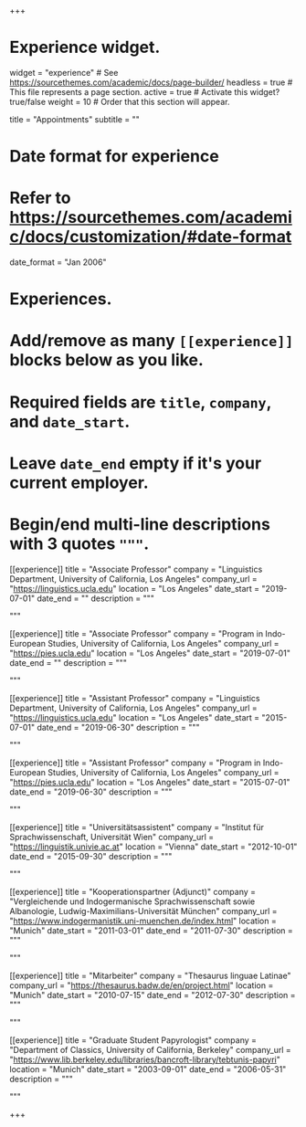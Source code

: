 +++
# Experience widget.
widget = "experience"  # See https://sourcethemes.com/academic/docs/page-builder/
headless = true  # This file represents a page section.
active = true  # Activate this widget? true/false
weight = 10  # Order that this section will appear.

title = "Appointments"
subtitle = ""

# Date format for experience
#   Refer to https://sourcethemes.com/academic/docs/customization/#date-format
date_format = "Jan 2006"

# Experiences.
#   Add/remove as many `[[experience]]` blocks below as you like.
#   Required fields are `title`, `company`, and `date_start`.
#   Leave `date_end` empty if it's your current employer.
#   Begin/end multi-line descriptions with 3 quotes `"""`.

[[experience]]
  title = "Associate Professor"
  company = "Linguistics Department, University of California, Los Angeles"
  company_url = "https://linguistics.ucla.edu"
  location = "Los Angeles"
  date_start = "2019-07-01"
  date_end = ""
  description = """
  
  """

[[experience]]
  title = "Associate Professor"
  company = "Program in Indo-European Studies, University of California, Los Angeles"
  company_url = "https://pies.ucla.edu"
  location = "Los Angeles"
  date_start = "2019-07-01"
  date_end = ""
  description = """

  """
  
[[experience]]
  title = "Assistant Professor"
  company = "Linguistics Department, University of California, Los Angeles"
  company_url = "https://linguistics.ucla.edu"
  location = "Los Angeles"
  date_start = "2015-07-01"
  date_end = "2019-06-30"
  description = """
  
  """
  
[[experience]]
  title = "Assistant Professor"
  company = "Program in Indo-European Studies, University of California, Los Angeles"
  company_url = "https://pies.ucla.edu"
  location = "Los Angeles"
  date_start = "2015-07-01"
  date_end = "2019-06-30"
  description = """
  
  """

[[experience]]
  title = "Universitätsassistent"
  company = "Institut für Sprachwissenschaft, Universität Wien"
  company_url = "https://linguistik.univie.ac.at"
  location = "Vienna"
  date_start = "2012-10-01"
  date_end = "2015-09-30"
  description = """
  
  """


[[experience]]
  title = "Kooperationspartner (Adjunct)"
  company = "Vergleichende und Indogermanische Sprachwissenschaft sowie Albanologie, Ludwig-Maximilians-Universität München"
  company_url = "https://www.indogermanistik.uni-muenchen.de/index.html"
  location = "Munich"
  date_start = "2011-03-01"
  date_end = "2011-07-30"
  description = """

  """

[[experience]]
  title = "Mitarbeiter"
  company = "Thesaurus linguae Latinae"
  company_url = "https://thesaurus.badw.de/en/project.html"
  location = "Munich"
  date_start = "2010-07-15"
  date_end = "2012-07-30"
  description = """

  """

[[experience]]
  title = "Graduate Student Papyrologist"
  company = "Department of Classics, University of California, Berkeley"
  company_url = "https://www.lib.berkeley.edu/libraries/bancroft-library/tebtunis-papyri"
  location = "Munich"
  date_start = "2003-09-01"
  date_end = "2006-05-31"
  description = """

  """



+++
